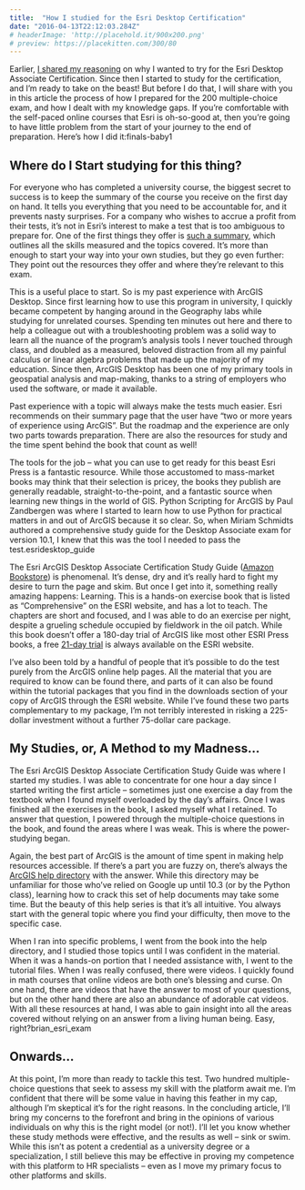 ```yaml
---
title:  "How I studied for the Esri Desktop Certification"
date: "2016-04-13T22:12:03.284Z"
# headerImage: 'http://placehold.it/900x200.png'
# preview: https://placekitten.com/300/80
---
```


Earlier, [I shared my reasoning](/blog/esri-certification-1) on why I wanted to try for the Esri Desktop Associate Certification. Since then I started to study for the certification, and I’m ready to take on the beast! But before I do that, I will share with you in this article the process of how I prepared for the 200 multiple-choice exam, and how I dealt with my knowledge gaps. If you’re comfortable with the self-paced online courses that Esri is oh-so-good at, then you’re going to have little problem from the start of your journey to the end of preparation. Here’s how I did it:finals-baby1

## Where do I Start studying for this thing?

For everyone who has completed a university course, the biggest secret to success is to keep the summary of the course you receive on the first day on hand. It tells you everything that you need to be accountable for, and it prevents nasty surprises. For a company who wishes to accrue a profit from their tests, it’s not in Esri’s interest to make a test that is too ambiguous to prepare for. One of the first things they offer is [such a summary](https://www.esri.com/training/catalog/576621cbecbdb2fa0984b16a/arcgis-desktop-associate-10.3/), which outlines all the skills measured and the topics covered. It’s more than enough to start your way into your own studies, but they go even further: They point out the resources they offer and where they’re relevant to this exam.

This is a useful place to start. So is my past experience with ArcGIS Desktop. Since first learning how to use this program in university, I quickly became competent by hanging around in the Geography labs while studying for unrelated courses. Spending ten minutes out here and there to help a colleague out with a troubleshooting problem was a solid way to learn all the nuance of the program’s analysis tools I never touched through class, and doubled as a measured, beloved distraction from all my painful calculus or linear algebra problems that made up the majority of my education. Since then, ArcGIS Desktop has been one of my primary tools in geospatial analysis and map-making, thanks to a string of employers who used the software, or made it available.

Past experience with a topic will always make the tests much easier. Esri recommends on their summary page that the user have “two or more years of experience using ArcGIS”. But the roadmap and the experience are only two parts towards preparation. There are also the resources for study and the time spent behind the book that count as well!

The tools for the job – what you can use to get ready for this beast
Esri Press is a fantastic resource. While those accustomed to mass-market books may think that their selection is pricey, the books they publish are generally readable, straight-to-the-point, and a fantastic source when learning new things in the world of GIS. Python Scripting for ArcGIS by Paul Zandbergen was where I started to learn how to use Python for practical matters in and out of ArcGIS because it so clear. So, when Miriam Schmidts authored a comprehensive study guide for the Desktop Associate exam for version 10.1, I knew that this was the tool I needed to pass the test.esridesktop_guide

The Esri ArcGIS Desktop Associate Certification Study Guide ([Amazon Bookstore](https://www.amazon.ca/ArcGIS-Desktop-Associate-Certification-Study/dp/1589485149/ref=sr_1_1?s=books&ie=UTF8&qid=1533564649&sr=1-1&keywords=esri+arcgis+desktop+associate+certification+study+guide)) is phenomenal. It’s dense, dry and it’s really hard to fight my desire to turn the page and skim. But once I get into it, something really amazing happens: Learning. This is a hands-on exercise book that is listed as “Comprehensive” on the ESRI website, and has a lot to teach. The chapters are short and focused, and I was able to do an exercise per night, despite a grueling schedule occupied by fieldwork in the oil patch. While this book doesn’t offer a 180-day trial of ArcGIS like most other ESRI Press books, a free [21-day trial](https://www.esri.com/en-us/arcgis/trial) is always available on the ESRI website.

I’ve also been told by a handful of people that it’s possible to do the test purely from the ArcGIS online help pages. All the material that you are required to know can be found there, and parts of it can also be found within the tutorial packages that you find in the downloads section of your copy of ArcGIS through the ESRI website. While I’ve found these two parts complementary to my package, I’m not terribly interested in risking a 225-dollar investment without a further 75-dollar care package.

## My Studies, or, A Method to my Madness…

The Esri ArcGIS Desktop Associate Certification Study Guide was where I started my studies. I was able to concentrate for one hour a day since I started writing the first article – sometimes just one exercise a day from the textbook when I found myself overloaded by the day’s affairs. Once I was finished all the exercises in the book, I asked myself what I retained. To answer that question, I powered through the multiple-choice questions in the book, and found the areas where I was weak. This is where the power-studying began.

Again, the best part of ArcGIS is the amount of time spent in making help resources accessible. If there’s a part you are fuzzy on, there’s always the [ArcGIS help directory](https://desktop.arcgis.com/en/arcmap/10.5/get-started/main/get-started-with-arcmap.htm) with the answer. While this directory may be unfamiliar for those who’ve relied on Google up until 10.3 (or by the Python class), learning how to crack this set of help documents may take some time. But the beauty of this help series is that it’s all intuitive. You always start with the general topic where you find your difficulty, then move to the specific case.

When I ran into specific problems, I went from the book into the help directory, and I studied those topics until I was confident in the material. When it was a hands-on portion that I needed assistance with, I went to the tutorial files. When I was really confused, there were videos. I quickly found in math courses that online videos are both one’s blessing and curse. On one hand, there are videos that have the answer to most of your questions, but on the other hand there are also an abundance of adorable cat videos. With all these resources at hand, I was able to gain insight into all the areas covered without relying on an answer from a living human being. Easy, right?brian_esri_exam

## Onwards...

At this point, I’m more than ready to tackle this test. Two hundred multiple-choice questions that seek to assess my skill with the platform await me. I’m confident that there will be some value in having this feather in my cap, although I’m skeptical it’s for the right reasons. In the concluding article, I’ll bring my concerns to the forefront and bring in the opinions of various individuals on why this is the right model (or not!). I’ll let you know whether these study methods were effective, and the results as well – sink or swim. While this isn’t as potent a credential as a university degree or a specialization, I still believe this may be effective in proving my competence with this platform to HR specialists – even as I move my primary focus to other platforms and skills.
